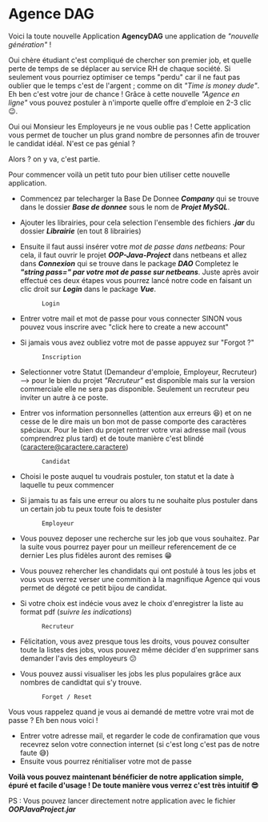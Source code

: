 # Agence DAG

Voici la toute nouvelle Application **AgencyDAG** une application de *"nouvelle génération"* !

Oui chère étudiant c'est compliqué de chercher son premier job, et quelle perte de temps de se déplacer au service RH
de chaque société. Si seulement vous pourriez optimiser ce temps "perdu" car il ne faut pas oublier que le temps c'est de l'argent ;
comme on dit *"Time is money dude"*. Eh ben c'est votre jour de chance ! Grâce à cette nouvelle _"Agence en ligne"_ vous pouvez postuler à n'importe
quelle offre d'emploie en 2-3 clic 😉.

Oui oui Monsieur les Employeurs je ne vous oublie pas ! Cette application vous permet de toucher un plus grand nombre de personnes afin de trouver 
le candidat idéal. N'est ce pas génial ?

Alors ? on y va, c'est partie.

Pour commencer voilà un petit tuto pour bien utiliser cette nouvelle application.


- Commencez par telecharger la Base De Donnee **_*Company*_** qui se trouve dans le dossier **_*Base de donnee*_** sous le nom de **_*Projet MySQL*_**.
- Ajouter les librairies, pour cela selection l'ensemble des fichiers **_*.jar*_** du dossier **_*Librairie*_** (en tout 8 librairies)
- Ensuite il faut aussi insérer votre _mot de passe dans netbeans:_ 
	Pour cela, il faut ouvrir le projet **_*OOP-Java-Project*_** dans netbeans et allez dans **_*Connexion*_** qui se trouve dans le package **_*DAO*_** 
	Completez le **_*"string pass="* par votre mot de passe sur netbeans_**. 
	Juste après avoir effectué ces deux étapes vous pourrez lancé notre code en faisant un clic droit sur **_*Login*_** dans le package **_*Vue*_**.



			Login 

- Entrer votre mail et mot de passe pour vous connecter SINON vous pouvez vous inscrire avec "click here to create a new account"
- Si jamais vous avez oubliez votre mot de passe appuyez sur "Forgot ?"


			Inscription 

- Selectionner votre Statut (Demandeur d'emploie, Employeur, Recruteur) --> pour le bien du projet *"Recruteur"* est disponible mais sur la version commerciale
	elle ne sera pas disponible. Seulement un recruteur peu inviter un autre à ce poste.
- Entrer vos information personnelles (attention aux erreurs 😆) et on ne cesse de le dire mais un bon mot de passe comporte des caractères spéciaux.
	Pour le bien du projet rentrer votre vrai adresse mail (vous comprendrez plus tard) et de toute manière c'est blindé (caractere@caractere.caractere)


			Candidat 
			
- Choisi le poste auquel tu voudrais postuler, ton statut et la date à laquelle tu peux commencer
- Si jamais tu as fais une erreur ou alors tu ne souhaite plus postuler dans un certain job tu peux toute fois te desister


			Employeur 

- Vous pouvez deposer une recherche sur les job que vous souhaitez. Par la suite vous pourrez payer pour un meilleur referencement de ce dernier
	Les plus fidèles auront des remises 😁
- Vous pouvez rehercher les chandidats qui ont postulé à tous les jobs et vous vous verrez verser une commition à la magnifique Agence
	qui vous permet de dégoté ce petit bijou de candidat.
- Si votre choix est indécie vous avez le choix d'enregistrer la liste au format pdf (_suivre les indications_)


			Recruteur 

- Félicitation, vous avez presque tous les droits, vous pouvez consulter toute la listes des jobs, vous pouvez même décider d'en supprimer sans demander 
	l'avis des employeurs 😕
- Vous pouvez aussi visualiser les jobs les plus populaires grâce aux nombres de candidtat qui s'y trouve.
			
			
			Forget / Reset 

Vous vous rappelez quand je vous ai demandé de mettre votre vrai mot de passe ? Eh ben nous voici !
- Entrer votre adresse mail, et regarder le code de confiramation que vous recevrez selon votre connection internet (si c'est long c'est pas de notre faute 😅)
- Ensuite vous pourrez rénitialiser votre mot de passe 



**Voilà vous pouvez maintenant bénéficier de notre application simple, épuré et facile d'usage !
De toute manière vous verrez c'est très intuitif 😎**

PS : Vous pouvez lancer directement notre application avec le fichier **_*OOPJavaProject.jar*_**



